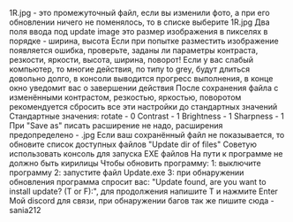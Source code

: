 1R.jpg - это промежуточный файл, если вы изменили фото, а при его обновлении ничего не поменялось,
то в списке выберите 1R.jpg
Два поля ввода под update image это размер изображения в пикселях в порядке - ширина, высота
Если при попытке разместить изображение появляется ошибка, проверьте, заданы ли параметры контраста, резкости,
яркости, высота, ширина, поворот!
Если у вас слабый компьютер, то многие действия, по типу to grey, будут длиться довольно долго,
в консоли выводится прогресс выполнения, в конце окно уведомит вас о завершении действия
После сохранения файла с изменёнными контрастом, резкостью, яркостью, поворотом
рекомендуется сбросить все эти настройки до стандартных значений
Стандартные значения:
rotate - 0
Contrast - 1
Brightness - 1
Sharpness - 1
При "Save as" писать расширение не надо, расширения предопределено - .jpg
Если ваш сохранённый файл не показывается,
то обновите список доступных файлов "Update dir of files"
Советую использовать консоль для запуска EXE файлов
На пути к программе не должно быть кирилицы
Чтобы обновить программу:
1: выключите программу
2: запустите файл Update.exe
3: при обнаружении обновления программа спросит вас: "Update found, are you want to install update? (T or F):", для продолжения напишите T и нажмите Enter
Мой discord для связи, при обнаружении багов так же пишите сюда - sania212